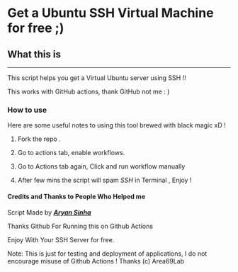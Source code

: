 # Get a Ubuntu SSH Virtual Machine for free ;) #

## What this is ##
---------------------------------------------------------------------
This script helps you get a Virtual Ubuntu server using SSH !! 

This works with GitHub actions, thank GitHub not me : )

### How to use ###

Here are some useful notes to using this tool brewed with black magic xD !

1. Fork the repo .

2. Go to actions tab, enable workflows.

3. Go to Actions tab again, Click and run workflow manually

4. After few mins the script will spam *SSH* in Terminal , Enjoy !


#### Credits and Thanks to People Who Helped me ####

Script Made by [***Aryan Sinha***](https://github.com/techyminati)

Thanks Github For Running this on Github Actions



Enjoy With Your SSH Server for free.

Note: This is just for testing and deployment of applications, I do not encourage misuse of Github Actions ! Thanks
(c) Area69Lab

